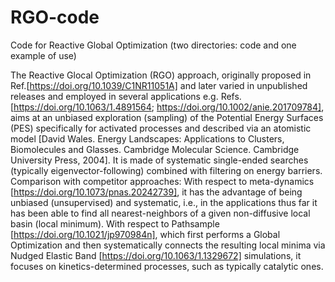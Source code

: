 # RGO-code
Code for Reactive Global Optimization (two directories: code and one example of use)

The Reactive Glocal Optimization (RGO) approach, originally proposed in Ref.[https://doi.org/10.1039/C1NR11051A] and later varied in unpublished releases and employed in several applications e.g. Refs.[https://doi.org/10.1063/1.4891564; https://doi.org/10.1002/anie.201709784], aims at an unbiased exploration (sampling) of the Potential Energy Surfaces (PES) specifically for activated processes and described via an atomistic model [David Wales. Energy Landscapes: Applications to Clusters, Biomolecules and Glasses. Cambridge Molecular Science. Cambridge University Press, 2004]. It is made of systematic single-ended searches (typically eigenvector-following) combined with filtering on energy barriers. Comparison with competitor approaches: With respect to meta-dynamics [https://doi.org/10.1073/pnas.20242739], it has the advantage of being unbiased (unsupervised) and systematic, i.e., in the applications thus far it has been able to find all nearest-neighbors of a given non-diffusive local basin (local minimum). With respect to Pathsample [https://doi.org/10.1021/jp970984n], which first performs a Global Optimization and then systematically connects the resulting local minima via Nudged Elastic Band [https://doi.org/10.1063/1.1329672] simulations, it focuses on kinetics-determined processes, such as typically catalytic ones.
